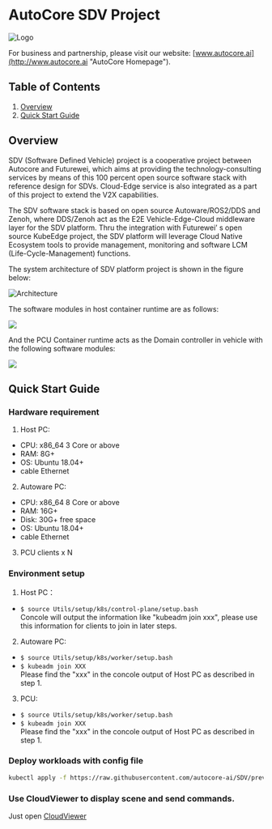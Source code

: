 # AutoCore SDV Project

![Logo](https://user-images.githubusercontent.com/71419791/117961292-88465b80-b350-11eb-9cb5-221226b419c9.png "AutoCore")

For business and partnership, please visit our website: [www.autocore.ai](http://www.autocore.ai "AutoCore Homepage").

## Table of Contents

1. [Overview](#overview)  
2. [Quick Start Guide](#quick-start-guide)


## Overview

SDV (Software Defined Vehicle) project is a cooperative project between Autocore and Futurewei, which aims at providing the technology-consulting services by means of this 100 percent open source software stack with reference design for SDVs. Cloud-Edge service is also integrated as a part of this project to extend the V2X capabilities.

The SDV software stack is based on open source Autoware/ROS2/DDS and Zenoh, where DDS/Zenoh act as the E2E Vehicle-Edge-Cloud middleware layer for the SDV platform. Thru the integration with Futurewei’ s open source KubeEdge project, the SDV platform will leverage Cloud Native Ecosystem tools to provide management, monitoring and software LCM (Life-Cycle-Management) functions.

The system architecture of SDV platform project is shown in the figure below:

![Architecture](https://user-images.githubusercontent.com/7805397/112237928-a2cc5480-8c7e-11eb-8917-7a23a9f9acfb.png "Architecture")

The software modules in host container runtime are as follows:

![](https://user-images.githubusercontent.com/7805397/112241214-c98d8980-8c84-11eb-8115-91281f22ac07.png)

And the PCU Container runtime acts as the Domain controller in vehicle with the following software modules:

![](https://user-images.githubusercontent.com/7805397/112241219-cd211080-8c84-11eb-8cd3-e7db20d08565.png)

## Quick Start Guide

### Hardware requirement

1. Host PC:  
  - CPU: x86_64 3 Core or above  
  - RAM: 8G+  
  - OS: Ubuntu 18.04+  
  - cable Ethernet

2. Autoware PC:  
  - CPU: x86_64 8 Core or above  
  - RAM: 16G+  
  - Disk: 30G+ free space  
  - OS: Ubuntu 18.04+  
  - cable Ethernet

3. PCU clients x N  

### Environment setup

1. Host PC：  

  - `$ source Utils/setup/k8s/control-plane/setup.bash`  
  Concole will output the information like "kubeadm join xxx", please use this information for clients to join in later steps.

2. Autoware PC:

  - `$ source Utils/setup/k8s/worker/setup.bash`  
  - `$ kubeadm join XXX`  
    Please find the "xxx" in the concole output of Host PC as described in step 1.

3. PCU:  

  - `$ source Utils/setup/k8s/worker/setup.bash`
  - `$ kubeadm join XXX`  
    Please find the "xxx" in the concole output of Host PC as described in step 1.

### Deploy workloads with config file

```bash
kubectl apply -f https://raw.githubusercontent.com/autocore-ai/SDV/preview/sdv_demo.yaml
```

### Use CloudViewer to display scene and send commands.

Just open [CloudViewer](https://autocore-ai.github.io/CloudViewer/)

